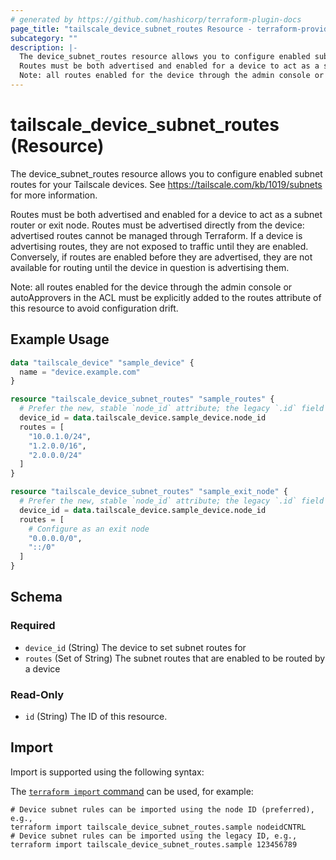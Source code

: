 ```yaml
---
# generated by https://github.com/hashicorp/terraform-plugin-docs
page_title: "tailscale_device_subnet_routes Resource - terraform-provider-tailscale"
subcategory: ""
description: |-
  The device_subnet_routes resource allows you to configure enabled subnet routes for your Tailscale devices. See https://tailscale.com/kb/1019/subnets for more information.
  Routes must be both advertised and enabled for a device to act as a subnet router or exit node. Routes must be advertised directly from the device: advertised routes cannot be managed through Terraform. If a device is advertising routes, they are not exposed to traffic until they are enabled. Conversely, if routes are enabled before they are advertised, they are not available for routing until the device in question is advertising them.
  Note: all routes enabled for the device through the admin console or autoApprovers in the ACL must be explicitly added to the routes attribute of this resource to avoid configuration drift.
---
```


# tailscale_device_subnet_routes (Resource)

The device_subnet_routes resource allows you to configure enabled subnet routes for your Tailscale devices. See https://tailscale.com/kb/1019/subnets for more information.

Routes must be both advertised and enabled for a device to act as a subnet router or exit node. Routes must be advertised directly from the device: advertised routes cannot be managed through Terraform. If a device is advertising routes, they are not exposed to traffic until they are enabled. Conversely, if routes are enabled before they are advertised, they are not available for routing until the device in question is advertising them.

Note: all routes enabled for the device through the admin console or autoApprovers in the ACL must be explicitly added to the routes attribute of this resource to avoid configuration drift.

## Example Usage

```terraform
data "tailscale_device" "sample_device" {
  name = "device.example.com"
}

resource "tailscale_device_subnet_routes" "sample_routes" {
  # Prefer the new, stable `node_id` attribute; the legacy `.id` field still works.
  device_id = data.tailscale_device.sample_device.node_id
  routes = [
    "10.0.1.0/24",
    "1.2.0.0/16",
    "2.0.0.0/24"
  ]
}

resource "tailscale_device_subnet_routes" "sample_exit_node" {
  # Prefer the new, stable `node_id` attribute; the legacy `.id` field still works.
  device_id = data.tailscale_device.sample_device.node_id
  routes = [
    # Configure as an exit node
    "0.0.0.0/0",
    "::/0"
  ]
}
```

<!-- schema generated by tfplugindocs -->
## Schema

### Required

- `device_id` (String) The device to set subnet routes for
- `routes` (Set of String) The subnet routes that are enabled to be routed by a device

### Read-Only

- `id` (String) The ID of this resource.

## Import

Import is supported using the following syntax:

The [`terraform import` command](https://developer.hashicorp.com/terraform/cli/commands/import) can be used, for example:

```shell
# Device subnet rules can be imported using the node ID (preferred), e.g.,
terraform import tailscale_device_subnet_routes.sample nodeidCNTRL
# Device subnet rules can be imported using the legacy ID, e.g.,
terraform import tailscale_device_subnet_routes.sample 123456789
```
